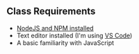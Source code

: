 ##  Class Requirements

* [NodeJS and NPM installed](https://nodejs.org/en/download/)
* Text editor installed (I'm using [VS Code](https://code.visualstudio.com))
* A basic familiarity with JavaScript
